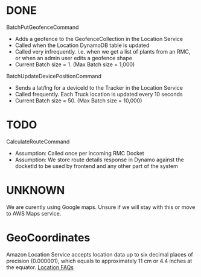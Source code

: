 

DONE
====

BatchPutGeofenceCommand
- Adds a geofence to the GeofenceCollection in the Location Service
- Called when the Location DynamoDB table is updated
- Called very infrequently. i.e. when we get a list of plants from an RMC, or when an admin user edits a geofence shape
- Current Batch size = 1. (Max Batch size = 1,000)

BatchUpdateDevicePositionCommand
- Sends a lat/lng for a deviceId to the Tracker in the Location Service
- Called frequently. Each Truck location is updated every 10 seconds
- Current Batch size = 50. (Max Batch size = 10,000)

TODO
====

CalculateRouteCommand
- Assumption: Called once per incoming RMC Docket
- Assumption: We store route details response in Dynamo against the docketId to be used by frontend and any other part of the system 

UNKNOWN
=======

We are curently using Google maps. Unsure if we will stay with this or move to AWS Maps service.

# GeoCoordinates
Amazon Location Service accepts location data up to six decimal places of precision (0.000001), which equals to approximately 11 cm or 4.4 inches at the equator.
[Location FAQs](https://aws.amazon.com/location/faqs/)